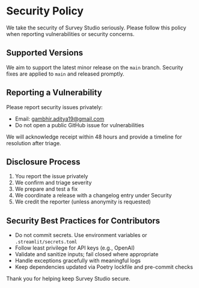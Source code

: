 # Security Policy

We take the security of Survey Studio seriously. Please follow this policy when reporting vulnerabilities or security concerns.

## Supported Versions

We aim to support the latest minor release on the `main` branch. Security fixes are applied to `main` and released promptly.

## Reporting a Vulnerability

Please report security issues privately:

- Email: gambhir.aditya19@gmail.com
- Do not open a public GitHub issue for vulnerabilities

We will acknowledge receipt within 48 hours and provide a timeline for resolution after triage.

## Disclosure Process

1. You report the issue privately
2. We confirm and triage severity
3. We prepare and test a fix
4. We coordinate a release with a changelog entry under Security
5. We credit the reporter (unless anonymity is requested)

## Security Best Practices for Contributors

- Do not commit secrets. Use environment variables or `.streamlit/secrets.toml`
- Follow least privilege for API keys (e.g., OpenAI)
- Validate and sanitize inputs; fail closed where appropriate
- Handle exceptions gracefully with meaningful logs
- Keep dependencies updated via Poetry lockfile and pre-commit checks

Thank you for helping keep Survey Studio secure.
